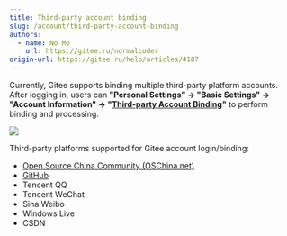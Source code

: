 ```yaml
---
title: Third-party account binding
slug: /account/third-party-account-binding
authors:
  - name: No Mo
    url: https://gitee.ru/normalcoder
origin-url: https://gitee.ru/help/articles/4187
---
```


Currently, Gitee supports binding multiple third-party platform accounts. After logging in, users can
 **"Personal Settings" -> "Basic Settings" -> "Account Information" -> "[Third-party Account Binding](https://gitee.ru/profile)"** to perform binding and processing.

![](%E7%AC%AC%E4%B8%89%E6%96%B9%E8%B4%A6%E5%8F%B7%E7%BB%91%E5%AE%9A.assets/image.png)

Third-party platforms supported for Gitee account login/binding:

- [Open Source China Community (OSChina.net)](https://oschina.net)
- [GitHub](https://github.com)
- Tencent QQ
- Tencent WeChat
- Sina Weibo
- Windows Live
- CSDN